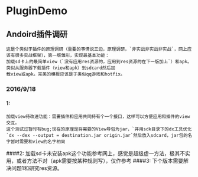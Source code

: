 # PluginDemo
Andoird插件调研
-----------------------------------
    这是个类似于插件的原理调研（重要的事情说三边，原理调研，`非实战非实战非实战`，网上应该有很多实战框架），第一版雏形，实现最基本功能：
    加载sd卡上的最简单view（`没有应用res资源的，应用到res资源的在下一版加上`）和apk。类似从服务器下载插件（view和apk）到sdcard然后加
    载view或apk。完美的模板应该是于类似qq游戏和hotfix。
### 2016/9/18
#### 1:
    加载view待改进功能：需要插件和应用共同持有个一个接口，这样可以方便应用和插件的view交互。
    这个测试过暂时有bug;现在的原理是将需要的View导包为jar，`并用sdk目录下的dx工具优化
    `dx --dex --output = destination.jar origin.jar`然后放入sdcard，jar包的名字暂时需要和view的名字相同
####2:
    加载sd卡未安装apk这个功能参考网上，感觉是超级虚一方法，极其不实用，或者方法不对（apk需要按某种规则写），仅作参考
####3:
    下个版本需要解决问题1和研究res资源。

